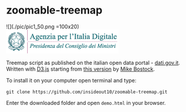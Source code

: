 # zoomable-treemap
![](./pic/pic1_50.png =100x20)
![](./img/agid.png)
![]()
![]()

Treemap script as published on the italian open data portal - [dati.gov.it](http://www.dati.gov.it). Written with [D3.js](http://d3js.org/) starting from [this version](http://bost.ocks.org/mike/treemap/) by [Mike Bostock](http://bost.ocks.org/mike/).


To install it on your computer open terminal and type:
```
git clone https://github.com/insideout10/zoomable-treemap.git
```
Enter the downloaded folder and open `demo.html` in your browser.

